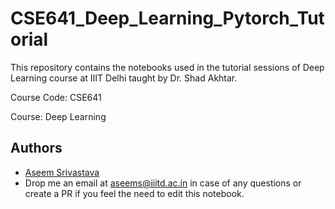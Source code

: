 # CSE641_Deep_Learning_Pytorch_Tutorial

This repository contains the notebooks used in the tutorial sessions of Deep Learning course at IIIT Delhi taught by Dr. Shad Akhtar. 

Course Code: CSE641

Course: Deep Learning

## Authors

- [Aseem Srivastava](https://twitter.com/as3eem)
- Drop me an email at aseems@iiitd.ac.in in case of any questions or create a PR if you feel the need to edit this notebook.
